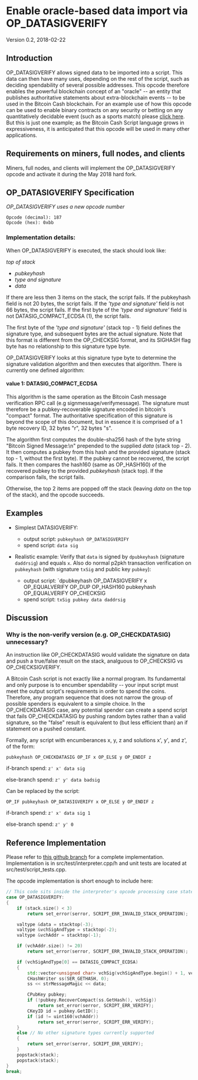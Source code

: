 # Enable oracle-based data import via OP_DATASIGVERIFY

Version 0.2, 2018-02-22

## Introduction

OP_DATASIGVERIFY allows signed data to be imported into a script.  This data can then have many uses, depending on the rest of the script, such as deciding spendability of several possible addresses.  This opcode therefore enables the powerful blockchain concept of an "oracle" -- an entity that publishes authoritative statements about extra-blockchain events -- to be used in the Bitcoin Cash blockchain.  For an example use of how this opcode can be used to enable binary contracts on any security or betting on any quantitatively decidable event (such as a sports match) please [click here](https://medium.com/@g.andrew.stone/bitcoin-scripting-applications-decision-based-spending-8e7b93d7bdb9).  But this is just one example; as the Bitcoin Cash Script language grows in expressiveness, it is anticipated that this opcode will be used in many other applications.

## Requirements on miners, full nodes, and clients

Miners, full nodes, and clients will implement the OP_DATASIGVERIFY opcode and activate it during the May 2018 hard fork.

## OP_DATASIGVERIFY Specification

*OP_DATASIGVERIFY uses a new opcode number*

    Opcode (decimal): 187
    Opcode (hex): 0xbb

### Implementation details:
When OP_DATASIGVERIFY is executed, the stack should look like:

*top of stack*
* *pubkeyhash*
* *type and signature*
* *data*

If there are less then 3 items on the stack, the script fails.  If the pubkeyhash field is not 20 bytes, the script fails.  If the *'type and signature'* field is not 66 bytes, the script fails.  If the first byte of the *'type and signature'* field is not DATASIG_COMPACT_ECDSA (1), the script fails.

The first byte of the *'type and signature'* (stack top - 1) field defines the signature type, and subsequent bytes are the actual signature.  Note that this format is different from the OP_CHECKSIG format, and its SIGHASH flag byte has no relationship to this signature type byte.

OP_DATASIGVERIFY looks at this signature type byte to determine the signature validation algorithm and then executes that algorithm.  There is currently one defined algorithm:

#### value 1: DATASIG_COMPACT_ECDSA

This algorithm is the same operation as the Bitcoin Cash message verification RPC call (e.g signmessage/verifymessage).  The signature must therefore be a pubkey-recoverable signature encoded in bitcoin's "compact" format.  The authoritative specification of this signature is beyond the scope of this document, but in essence it is comprised of a 1 byte recovery ID, 32 bytes "r", 32 bytes "s".

The algorithm first computes the double-sha256 hash of the byte string "Bitcoin Signed Message:\n" prepended to the supplied *data* (stack top - 2).  It then computes a pubkey from this hash and the provided signature (stack top - 1, without the first byte).  If the pubkey cannot be recovered, the script fails.  It then compares the hash160 (same as OP_HASH160) of the recovered pubkey to the provided *pubkeyhash* (stack top).  If the comparison fails, the script fails.

Otherwise, the top 2 items are popped off the stack (leaving *data* on the top of the stack), and the opcode succeeds.

## Examples

* Simplest DATASIGVERIFY:
  * output script:  `pubkeyhash OP_DATASIGVERIFY`
  * spend script: `data sig`

* Realistic example: Verify that `data` is signed by `dpubkeyhash` (signature `daddrsig`) and equals `x`.  Also do normal p2pkh transaction verification on `pubkeyhash` (with signature `txSig` and public key `pubkey`):
  * output script: `dpubkeyhash OP_DATASIGVERIFY x OP_EQUALVERIFY OP_DUP OP_HASH160 pubkeyhash OP_EQUALVERIFY OP_CHECKSIG
  * spend script: `txSig pubkey data daddrsig`

## Discussion

### Why is the non-verify version (e.g. OP_CHECKDATASIG) unnecessary?

An instruction like OP_CHECKDATASIG would validate the signature on data and push a true/false result on the stack, analguous to OP_CHECKSIG vs OP_CHECKSIGVERIFY.

A Bitcoin Cash script is not exactly like a normal program.  Its fundamental and only purpose is to encumber spendability -- your input script must meet the output script's requirements in order to spend the coins.  Therefore, any program sequence that does not narrow the group of possible spenders is equivalent to a simple choice.  In the OP_CHECKDATASIG case, any potential spender can create a spend script that fails OP_CHECKDATASIG by pushing random bytes rather than a valid signature, so the "false" result is equivalent to (but less efficient than) an if statement on a pushed constant.

Formally, any script with encumberances x, y, z and solutions x', y', and z', of the form:

`pubkeyhash OP_CHECKDATASIG OP_IF x OP_ELSE y OP_ENDIF z`

if-branch spend: `z' x' data sig`

else-branch spend: `z' y' data badsig`

Can be replaced by the script:

`OP_IF pubkeyhash OP_DATASIGVERIFY x OP_ELSE y OP_ENDIF z`

if-branch spend:  `z' x' data sig 1`

else-branch spend: `z' y' 0`


## Reference Implementation

Please refer to [this github branch](https://github.com/gandrewstone/BitcoinUnlimited/tree/op_datasigverify) for a complete implementation.  Implementation is in src/test/interpreter.cpp/h and unit tests are located at src/test/script_tests.cpp.

The opcode implementation is short enough to include here:
```c++
// This code sits inside the interpreter's opcode processing case statement
case OP_DATASIGVERIFY:
{
    if (stack.size() < 3)
        return set_error(serror, SCRIPT_ERR_INVALID_STACK_OPERATION);

    valtype &data = stacktop(-3);
    valtype &vchSigAndType = stacktop(-2);
    valtype &vchAddr = stacktop(-1);

    if (vchAddr.size() != 20)
        return set_error(serror, SCRIPT_ERR_INVALID_STACK_OPERATION);

    if (vchSigAndType[0] == DATASIG_COMPACT_ECDSA)
    {
        std::vector<unsigned char> vchSig(vchSigAndType.begin() + 1, vchSigAndType.end());
        CHashWriter ss(SER_GETHASH, 0);
        ss << strMessageMagic << data;

        CPubKey pubkey;
        if (!pubkey.RecoverCompact(ss.GetHash(), vchSig))
            return set_error(serror, SCRIPT_ERR_VERIFY);
        CKeyID id = pubkey.GetID();
        if (id != uint160(vchAddr))
            return set_error(serror, SCRIPT_ERR_VERIFY);
    }
    else // No other signature types currently supported
    {
        return set_error(serror, SCRIPT_ERR_VERIFY);
    }
    popstack(stack);
    popstack(stack);
}
break;
```

